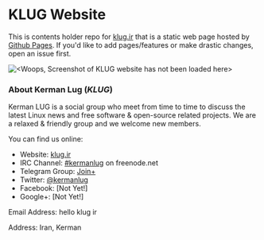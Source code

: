 KLUG Website
============

This is contents holder repo for [klug.ir](http://klug.ir/) that is a static web page hosted by [Github Pages](http://pages.github.com/).
If you'd like to add pages/features or make drastic changes, open an issue first.

![<Woops, Screenshot of KLUG website has not been loaded here>](https://clbin.com/AZaetZ.png)


### About Kerman Lug (_KLUG_)

Kerman LUG is a social group who meet from time to time to discuss the latest Linux news and free software & open-source related projects. We are a relaxed & friendly group and we welcome new members.

You can find us online:

 * Website: [klug.ir](http://klug.ir/)
 * IRC Channel: [#kermanlug](https://kiwiirc.com/client/irc.freenode.net/#kermanlug) on freenode.net
 * Telegram Group: [Join+](https://telegram.me/joinchat/CYY-5z2LL8rXZhT4EITyJA)
 * Twitter: [@kermanlug](https://twitter.com/kermanlug)
 * Facebook: [Not Yet!]
 * Google+: [Not Yet!]
 
Email Address: hello klug ir

Address: Iran, Kerman
